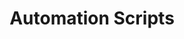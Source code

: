 ---
title: 'Automation Scripts'
slug: 'Make the processes more efficient by automating many tasks. ShellHub allows the user to execute the scripts remotely.'
---